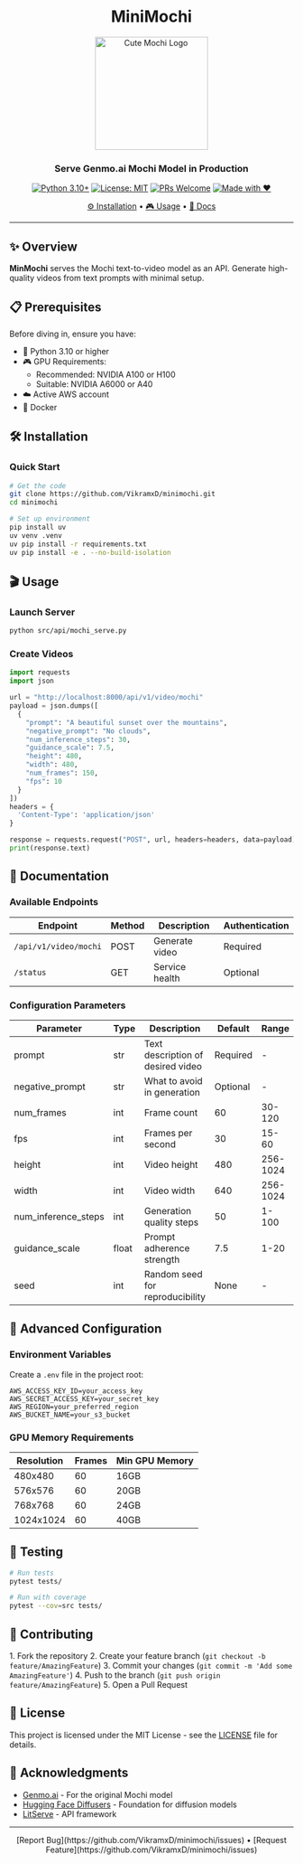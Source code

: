 

<div align="center">
   <h1> MiniMochi </h1>
   <img src="https://github.com/user-attachments/assets/ea97ff3a-39b3-418a-a62c-5687e7222117" alt="Cute Mochi Logo" width="200" height="200">

### Serve Genmo\.ai Mochi Model in Production

[![Python 3.10+](https://img.shields.io/badge/python-3.10+-blue.svg?style=flat-square)](https://www.python.org/downloads/)
[![License: MIT](https://img.shields.io/badge/License-MIT-yellow.svg?style=flat-square)](https://opensource.org/licenses/MIT)
[![PRs Welcome](https://img.shields.io/badge/PRs-welcome-brightgreen.svg?style=flat-square)](https://makeapullrequest.com)
[![Made with ❤️](https://img.shields.io/badge/Made%20with-%E2%9D%A4%EF%B8%8F-red.svg?style=flat-square)](https://github.com/VikramxD/minimochi)

[⚙️ Installation](#%EF%B8%8F-installation) • 
[🎮 Usage](#-usage) • 
[📖 Docs](#-documentation)

</div>

---

## ✨ Overview

**MinMochi** serves the Mochi text-to-video model as an API. Generate high-quality videos from text prompts with minimal setup\.

## 📋 Prerequisites

Before diving in, ensure you have:
- 🐍 Python 3\.10 or higher
- 🎮 GPU Requirements:
  - Recommended: NVIDIA A100 or H100
  - Suitable: NVIDIA A6000 or A40
- ☁️ Active AWS account
- 🐳 Docker 

## 🛠️ Installation

### Quick Start

```bash
# Get the code
git clone https://github.com/VikramxD/minimochi.git
cd minimochi

# Set up environment
pip install uv
uv venv .venv
uv pip install -r requirements.txt
uv pip install -e . --no-build-isolation
```

## 🎬 Usage

### Launch Server

```bash
python src/api/mochi_serve.py
```

### Create Videos

```python
import requests
import json

url = "http://localhost:8000/api/v1/video/mochi"
payload = json.dumps([
  {
    "prompt": "A beautiful sunset over the mountains",
    "negative_prompt": "No clouds",
    "num_inference_steps": 30,
    "guidance_scale": 7.5,
    "height": 480,
    "width": 480,
    "num_frames": 150,
    "fps": 10
  }
])
headers = {
  'Content-Type': 'application/json'
}

response = requests.request("POST", url, headers=headers, data=payload)
print(response.text)
```

## 📖 Documentation

### Available Endpoints

| Endpoint | Method | Description | Authentication |
|----------|--------|-------------|----------------|
| `/api/v1/video/mochi` | POST | Generate video | Required |
| `/status` | GET | Service health | Optional |

### Configuration Parameters

| Parameter | Type | Description | Default | Range |
|-----------|------|-------------|---------|--------|
| prompt | str | Text description of desired video | Required | - |
| negative_prompt | str | What to avoid in generation | Optional | - |
| num_frames | int | Frame count | 60 | 30-120 |
| fps | int | Frames per second | 30 | 15-60 |
| height | int | Video height | 480 | 256-1024 |
| width | int | Video width | 640 | 256-1024 |
| num_inference_steps | int | Generation quality steps | 50 | 1-100 |
| guidance_scale | float | Prompt adherence strength | 7\.5 | 1-20 |
| seed | int | Random seed for reproducibility | None | - |

## 🔧 Advanced Configuration

### Environment Variables

Create a `.env` file in the project root:

```plaintext
AWS_ACCESS_KEY_ID=your_access_key
AWS_SECRET_ACCESS_KEY=your_secret_key
AWS_REGION=your_preferred_region
AWS_BUCKET_NAME=your_s3_bucket
```

### GPU Memory Requirements

| Resolution | Frames | Min GPU Memory |
|------------|--------|----------------|
| 480x480 | 60 | 16GB |
| 576x576 | 60 | 20GB |
| 768x768 | 60 | 24GB |
| 1024x1024 | 60 | 40GB |

## 🧪 Testing

```bash
# Run tests
pytest tests/

# Run with coverage
pytest --cov=src tests/
```

## 🤝 Contributing

1\. Fork the repository
2\. Create your feature branch \(`git checkout -b feature/AmazingFeature`\)
3\. Commit your changes \(`git commit -m 'Add some AmazingFeature'`\)
4\. Push to the branch \(`git push origin feature/AmazingFeature`\)
5\. Open a Pull Request

## 📄 License

This project is licensed under the MIT License - see the [LICENSE](LICENSE) file for details\.

## 🙏 Acknowledgments

- [Genmo\.ai](https://github.com/genmoai) - For the original Mochi model
- [Hugging Face Diffusers](https://github.com/huggingface/diffusers) - Foundation for diffusion models
- [LitServe](https://github.com/Lightning-AI/litserve) - API framework

---

<div align="center">
[Report Bug](https://github.com/VikramxD/minimochi/issues) • [Request Feature](https://github.com/VikramxD/minimochi/issues)
</div>
